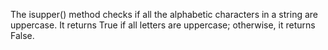 The isupper() method checks if all the alphabetic characters in a string are uppercase. It returns True if all letters are uppercase; otherwise, it returns False.
